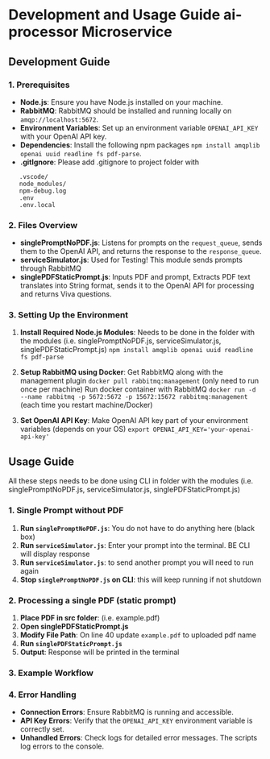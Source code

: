 
# Development and Usage Guide ai-processor Microservice
## Development Guide
### 1. Prerequisites

- **Node.js**: Ensure you have Node.js installed on your machine.
- **RabbitMQ**: RabbitMQ should be installed and running locally on `amqp://localhost:5672`.
- **Environment Variables**: Set up an environment variable `OPENAI_API_KEY` with your OpenAI API key.
- **Dependencies**: Install the following npm packages `npm install amqplib openai uuid readline fs pdf-parse`.
- **.gitIgnore**: Please add .gitignore to project folder with 
~~~ 
   .vscode/ 
   node_modules/
   npm-debug.log
   .env
   .env.local 
~~~

### 2. Files Overview
- **singlePromptNoPDF.js**: Listens for prompts on the `request_queue`, sends them to the OpenAI API, and returns the response to the `response_queue`.
- **serviceSimulator.js**: Used for Testing! This module sends prompts through RabbitMQ
- **singlePDFStaticPrompt.js**: Inputs PDF and prompt, Extracts PDF text translates into String format, sends it to the OpenAI API for processing and returns Viva questions.

### 3. Setting Up the Environment
1. **Install Required Node.js Modules**:
   Needs to be done in the folder with the modules (i.e. singlePromptNoPDF.js, serviceSimulator.js, singlePDFStaticPrompt.js)
   `npm install amqplib openai uuid readline fs pdf-parse`
2. **Setup RabbitMQ using Docker**:
   Get RabbitMQ along with the management plugin `docker pull rabbitmq:management` (only need to run once per machine)
   Run docker container with RabbitMQ `docker run -d --name rabbitmq -p 5672:5672 -p 15672:15672 rabbitmq:management` (each time you restart machine/Docker)

3. **Set OpenAI API Key**:
   Make OpenAI API key part of your environment variables (depends on your OS) `export OPENAI_API_KEY='your-openai-api-key'`


## Usage Guide
All these steps needs to be done using CLI in folder with the modules (i.e. singlePromptNoPDF.js, serviceSimulator.js, singlePDFStaticPrompt.js)
### 1. Single Prompt without PDF 
1. **Run `singlePromptNoPDF.js`**: You do not have to do anything here (black box)
2. **Run `serviceSimulator.js`**: Enter your prompt into the terminal. BE CLI will display response
3. **Run `serviceSimulator.js`**: to send another prompt you will need to run again
4. **Stop `singlePromptNoPDF.js` on CLI**: this will keep running if not shutdown


### 2. Processing a single PDF (static prompt)
1. **Place PDF in src folder**: (i.e. example.pdf)
2. **Open singlePDFStaticPrompt.js** 
3. **Modify File Path**: On line 40 update `example.pdf` to uploaded pdf name
4. **Run `singlePDFStaticPrompt.js`**
5. **Output**: Response will be printed in the terminal

### 3. Example Workflow

### 4. Error Handling

- **Connection Errors**: Ensure RabbitMQ is running and accessible.
- **API Key Errors**: Verify that the `OPENAI_API_KEY` environment variable is correctly set.
- **Unhandled Errors**: Check logs for detailed error messages. The scripts log errors to the console.
